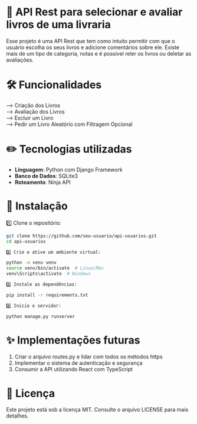 # 📌 API Rest para selecionar e avaliar livros de uma livraria

Esse projeto é uma API Rest que tem como intuito permitir com que o usuário escolha os seus livros e adicione comentários sobre ele. Existe mais de um tipo de categoria, notas e é possível reler os livros ou deletar as avaliações. 

# 🛠️ Funcionalidades

--> Criação dos Livros  
--> Avaliação dos Livros  
--> Excluir um Livro  
--> Pedir um Livro Aleatório com Filtragem Opcional  

# ✏️ Tecnologias utilizadas 

- **Linguagem**: Python com Django Framework  
- **Banco de Dados**: SQLite3  
- **Roteamento**: Ninja API  

# 🚀 Instalação

1️⃣ Clone o repositório:  
```bash
git clone https://github.com/seu-usuario/api-usuarios.git  
cd api-usuarios

2️⃣ Crie e ative um ambiente virtual:

python -m venv venv  
source venv/bin/activate  # Linux/Mac  
venv\Scripts\activate  # Windows

3️⃣ Instale as dependências:

pip install -r requirements.txt

4️⃣ Inicie o servidor:

python manage.py runserver

```
# ✨ Implementações futuras

1. Criar o arquivo routes.py e lidar com todos os métodos https
2. Implementar o sistema de autenticação e segurança
3. Consumir a API utilizando React com TypeScript 

# 📄 Licença 

Este projeto está sob a licença MIT. Consulte o arquivo LICENSE para mais detalhes.
